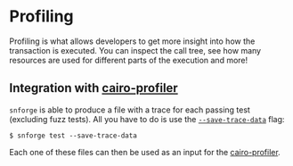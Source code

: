 # Profiling

Profiling is what allows developers to get more insight into how the transaction is executed.
You can inspect the call tree, see how many resources are used for different parts of the execution and more!

## Integration with [cairo-profiler](https://github.com/software-mansion/cairo-profiler)

`snforge` is able to produce a file with a trace for each passing test (excluding fuzz tests). 
All you have to do is use the [`--save-trace-data`](../appendix/snforge/test.md#--save-trace-data) flag:

```shell
$ snforge test --save-trace-data
```

Each one of these files can then be used as an input
for the [cairo-profiler](https://github.com/software-mansion/cairo-profiler).
